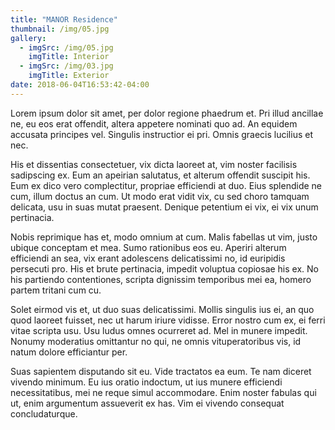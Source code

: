 ```yaml
---
title: "MANOR Residence"
thumbnail: /img/05.jpg
gallery:
  - imgSrc: /img/05.jpg
    imgTitle: Interior
  - imgSrc: /img/03.jpg
    imgTitle: Exterior
date: 2018-06-04T16:53:42-04:00
---
```

Lorem ipsum dolor sit amet, per dolor regione phaedrum et. Pri illud ancillae ne, eu eos erat offendit, altera appetere nominati quo ad. An equidem accusata principes vel. Singulis instructior ei pri. Omnis graecis lucilius et nec.



His et dissentias consectetuer, vix dicta laoreet at, vim noster facilisis sadipscing ex. Eum an apeirian salutatus, et alterum offendit suscipit his. Eum ex dico vero complectitur, propriae efficiendi at duo. Eius splendide ne cum, illum doctus an cum. Ut modo erat vidit vix, cu sed choro tamquam delicata, usu in suas mutat praesent. Denique petentium ei vix, ei vix unum pertinacia.



Nobis reprimique has et, modo omnium at cum. Malis fabellas ut vim, justo ubique conceptam et mea. Sumo rationibus eos eu. Aperiri alterum efficiendi an sea, vix erant adolescens delicatissimi no, id euripidis persecuti pro. His et brute pertinacia, impedit voluptua copiosae his ex. No his partiendo contentiones, scripta dignissim temporibus mei ea, homero partem tritani cum cu.



Solet eirmod vis et, ut duo suas delicatissimi. Mollis singulis ius ei, an quo quod laoreet fuisset, nec ut harum iriure vidisse. Error nostro cum ex, ei ferri vitae scripta usu. Usu ludus omnes ocurreret ad. Mel in munere impedit. Nonumy moderatius omittantur no qui, ne omnis vituperatoribus vis, id natum dolore efficiantur per.



Suas sapientem disputando sit eu. Vide tractatos ea eum. Te nam diceret vivendo minimum. Eu ius oratio indoctum, ut ius munere efficiendi necessitatibus, mei ne reque simul accommodare. Enim noster fabulas qui ut, enim argumentum assueverit ex has. Vim ei vivendo consequat concludaturque.
